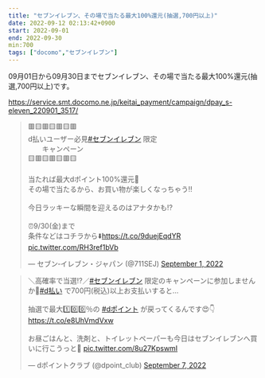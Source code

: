 ```yaml
---
title: "セブンイレブン、その場で当たる最大100%還元(抽選,700円以上)"
date: 2022-09-12 02:13:42+0900
start: 2022-09-01
end: 2022-09-30
min:700
tags: ["docomo","セブンイレブン"]
---
```


09月01日から09月30日までセブンイレブン、その場で当たる最大100%還元(抽選,700円以上)です。

https://service.smt.docomo.ne.jp/keitai_payment/campaign/dpay_s-eleven_220901_3517/

<blockquote class="twitter-tweet"><p lang="ja" dir="ltr">🟥🟨🟥🟨🟥🟨🟥<br> d払いユーザー必見<a href="https://twitter.com/hashtag/%E3%82%BB%E3%83%96%E3%83%B3%E3%82%A4%E3%83%AC%E3%83%96%E3%83%B3?src=hash&amp;ref_src=twsrc%5Etfw">#セブンイレブン</a> 限定<br>　　キャンペーン<br>🟨🟥🟨🟥🟨🟥🟨<br><br>当たれば最大dポイント100%還元🤩<br>その場で当たるから、お買い物が楽しくなっちゃう‼️<br><br>今日ラッキーな瞬間を迎えるのはアナタかも⁉️<br><br>⏰9/30(金)まで<br>条件などはコチラから⬇️<a href="https://t.co/9duejEqdYR">https://t.co/9duejEqdYR</a> <a href="https://t.co/RH3ref1bVb">pic.twitter.com/RH3ref1bVb</a></p>&mdash; セブン‐イレブン・ジャパン (@711SEJ) <a href="https://twitter.com/711SEJ/status/1565236935261507584?ref_src=twsrc%5Etfw">September 1, 2022</a></blockquote> <script async src="https://platform.twitter.com/widgets.js" charset="utf-8"></script>

<blockquote class="twitter-tweet"><p lang="ja" dir="ltr">＼高確率で当選⁉️／<a href="https://twitter.com/hashtag/%E3%82%BB%E3%83%96%E3%83%B3%E3%82%A4%E3%83%AC%E3%83%96%E3%83%B3?src=hash&amp;ref_src=twsrc%5Etfw">#セブンイレブン</a> 限定のキャンペーンに参加しませんか🥺<a href="https://twitter.com/hashtag/d%E6%89%95%E3%81%84?src=hash&amp;ref_src=twsrc%5Etfw">#d払い</a> で700円(税込)以上お支払いすると…<br><br>抽選で最大1️⃣0️⃣0️⃣％の <a href="https://twitter.com/hashtag/d%E3%83%9D%E3%82%A4%E3%83%B3%E3%83%88?src=hash&amp;ref_src=twsrc%5Etfw">#dポイント</a> が戻ってくるんです😍👇<a href="https://t.co/e8UhVmdVxw">https://t.co/e8UhVmdVxw</a><br><br>お昼ごはんと、洗剤と、トイレットペーパーも今日はセブンイレブンへ買いに行こうっと💨 <a href="https://t.co/8u27KpswmI">pic.twitter.com/8u27KpswmI</a></p>&mdash; dポイントクラブ (@dpoint_club) <a href="https://twitter.com/dpoint_club/status/1567438021922029568?ref_src=twsrc%5Etfw">September 7, 2022</a></blockquote> <script async src="https://platform.twitter.com/widgets.js" charset="utf-8"></script>
